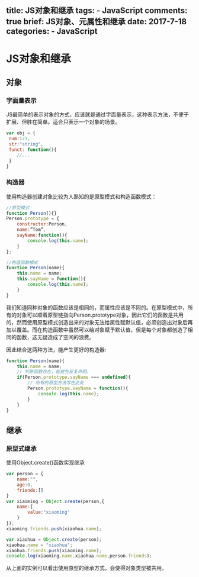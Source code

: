 title: JS对象和继承
tags:
    - JavaScript
comments: true
brief: JS对象、元属性和继承
date: 2017-7-18
categories:
    - JavaScript
---
# JS对象和继承
## 对象
### 字面量表示
JS最简单的表示对象的方式，应该就是通过字面量表示，这种表示方法，不便于扩展、但胜在简单。适合只表示一个对象的场景。

```javascript
var obj = {
 num:123,
 str:"string",
 funct: function(){
    //...
 }
}
```

### 构造器
使用构造器创建对象比较为人熟知的是原型模式和构造函数模式：

```javascript
//原型模式
function Person(){}
Person.prototype = {
    constructor:Person,
    name:”Tom”,
    sayName:function(){
        console.log(this.name);
    }
};

//构造函数模式
function Person(name){
    this.name = name;
    this.sayName = function(){
        console.log(this.name);
    }
}
```

我们知道同种对象的函数应该是相同的，而属性应该是不同的。在原型模式中，所有的对象可以顺着原型链指向Person.prototype对象，因此它们的函数是共用的，然而使用原型模式创造出来的对象无法给属性赋默认值，必须创造出对象后再加以覆盖。而在构造函数中虽然可以给对象赋予默认值，但是每个对象都创造了相同的函数，这无疑造成了空间的浪费。

因此结合这两种方法，能产生更好的构造器:

```javascript
function Person(name){
    this.name = name;
    // 判断函数存在，能避免反复声明。
    if(Person.prototype.sayName === undefined){
        // 所有的原型方法写在此处
        Person.prototype.sayName = function(){
            console.log(this.name);
        }
    }
}
```

## 继承
### 原型式继承
使用Object.create()函数实现继承

```javascript
var person = {
    name:"",
    age:0,
    friends:[]
}
var xiaoming = Object.create(person,{
    name:{
        value:"xiaoming"
    }
});
xiaoming.friends.push(xiaohua.name);

var xiaohua = Object.create(person);
xiaohua.name = "xiaohua";
xiaohua.friends.push(xiaoming.name);
console.log(xiaoming.name,xiaohua.name,person.friends);
```

从上面的实例可以看出使用原型的继承方式，会使得对象类型被共用。

